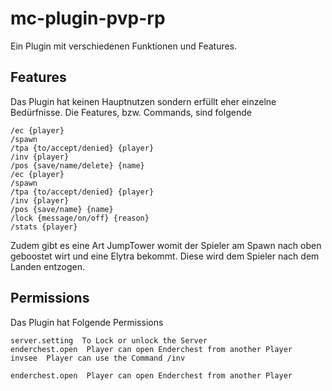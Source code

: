 # mc-plugin-pvp-rp
Ein Plugin mit verschiedenen Funktionen und Features.

## Features
Das Plugin hat keinen Hauptnutzen sondern erfüllt eher einzelne Bedürfnisse.
Die Features, bzw. Commands, sind folgende
```
/ec {player}                     
/spawn                          
/tpa {to/accept/denied} {player} 
/inv {player}                   
/pos {save/name/delete} {name}   
/ec {player}                     
/spawn                          
/tpa {to/accept/denied} {player} 
/inv {player}                    
/pos {save/name} {name}   
/lock {message/on/off} {reason}
/stats {player}
```

Zudem gibt es eine Art JumpTower womit der Spieler am Spawn nach oben geboostet wirt und eine Elytra bekommt.
Diese wird dem Spieler nach dem Landen entzogen.

## Permissions
Das Plugin hat Folgende Permissions
```
server.setting  To Lock or unlock the Server
enderchest.open  Player can open Enderchest from another Player
invsee  Player can use the Command /inv

enderchest.open  Player can open Enderchest from another Player
